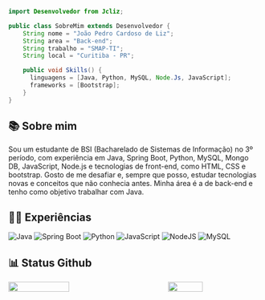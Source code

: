 ```java
import Desenvolvedor from Jcliz;

public class SobreMim extends Desenvolvedor {
    String nome = "João Pedro Cardoso de Liz";
    String area = "Back-end";
    String trabalho = "SMAP-TI";
    String local = "Curitiba - PR";

    public void Skills() {
      linguagens = [Java, Python, MySQL, Node.Js, JavaScript];
      frameworks = [Bootstrap];
    }
}
```

## 📚 Sobre mim

Sou um estudante de BSI (Bacharelado de Sistemas de Informação) no 3º período,  com experiência em Java, Spring Boot, Python, MySQL, Mongo DB, JavaScript, Node.js e tecnologias de front-end, como HTML, CSS e bootstrap. Gosto de me desafiar e, sempre que posso, 
estudar tecnologias novas e conceitos que não conhecia antes. Minha área é a de back-end e tenho como objetivo trabalhar com Java.

## 👨‍💻 Experiências

<div width="49%" height="195px">

![Java](https://img.shields.io/badge/java-%23ED8B00.svg?style=for-the-badge&logo=openjdk&logoColor=white)
![Spring Boot](https://img.shields.io/badge/spring%20boot-%236DB33F.svg?style=for-the-badge&logo=springboot&logoColor=white)
![Python](https://img.shields.io/badge/python-%233776AB.svg?style=for-the-badge&logo=python&logoColor=%23FFD43B)
![JavaScript](https://img.shields.io/badge/javascript-%23323330.svg?style=for-the-badge&logo=javascript&logoColor=%23F7DF1E)
![NodeJS](https://img.shields.io/badge/node.js-6DA55F?style=for-the-badge&logo=node.js&logoColor=white)
![MySQL](https://img.shields.io/badge/mysql-4479A1.svg?style=for-the-badge&logo=mysql&logoColor=white)
<!-- ![MongoDB](https://img.shields.io/badge/MongoDB-%234ea94b.svg?style=for-the-badge&logo=mongodb&logoColor=white) -->

<!-- ## 🎓 Atualmente estou aperfeiçoando meus conhecimentos em:

<div width="50%" height="200px">

![Java](https://img.shields.io/badge/java-%23ED8B00.svg?style=for-the-badge&logo=openjdk&logoColor=white) -->

## 📊 Status Github

<div style="display: flex; justify-content: space-between; align-items: center;">
  <img src="https://github-readme-stats.vercel.app/api?username=Jcliz&show_icons=true&theme=dark" style="width: 49%; height: auto;" />
  <img src="https://github-readme-stats.vercel.app/api/top-langs/?username=Jcliz&layout=compact&theme=dark" style="width: 37%; height: auto;" />
</div>
